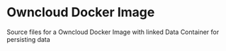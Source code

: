 # Owncloud Docker Image

Source files for a Owncloud Docker Image with linked Data Container for persisting data
